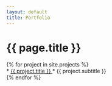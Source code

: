 ```yaml
---
layout: default
title: Portfolio
---
```

<h1>{{ page.title }}</h1>
{% for project in site.projects %}
<div class="post">
* <a href="{{ project.url }}" title="{{ project.title }}"> {{ project.title }} </a>
	* {{ project.subtitle }}
</div>
{% endfor %}
